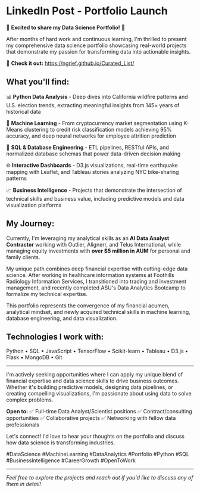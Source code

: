 # LinkedIn Post - Portfolio Launch

🚀 **Excited to share my Data Science Portfolio!** 🚀

After months of hard work and continuous learning, I'm thrilled to present my comprehensive data science portfolio showcasing real-world projects that demonstrate my passion for transforming data into actionable insights.

🔗 **Check it out:** https://ngrief.github.io/Curated_List/

## What you'll find:

📊 **Python Data Analysis** - Deep dives into California wildfire patterns and U.S. election trends, extracting meaningful insights from 145+ years of historical data

🤖 **Machine Learning** - From cryptocurrency market segmentation using K-Means clustering to credit risk classification models achieving 95% accuracy, and deep neural networks for employee attrition prediction

💾 **SQL & Database Engineering** - ETL pipelines, RESTful APIs, and normalized database schemas that power data-driven decision making

🌐 **Interactive Dashboards** - D3.js visualizations, real-time earthquake mapping with Leaflet, and Tableau stories analyzing NYC bike-sharing patterns

📈 **Business Intelligence** - Projects that demonstrate the intersection of technical skills and business value, including predictive models and data visualization platforms

## My Journey:

Currently, I'm leveraging my analytical skills as an **AI Data Analyst Contractor** working with Outlier, Alignerr, and Telus International, while managing equity investments with **over $5 million in AUM** for personal and family clients.

My unique path combines deep financial expertise with cutting-edge data science. After working in healthcare information systems at Foothills Radiology Information Services, I transitioned into trading and investment management, and recently completed ASU's Data Analytics Bootcamp to formalize my technical expertise.

This portfolio represents the convergence of my financial acumen, analytical mindset, and newly acquired technical skills in machine learning, database engineering, and data visualization.

## Technologies I work with:
Python • SQL • JavaScript • TensorFlow • Scikit-learn • Tableau • D3.js • Flask • MongoDB • Git

---

I'm actively seeking opportunities where I can apply my unique blend of financial expertise and data science skills to drive business outcomes. Whether it's building predictive models, designing data pipelines, or creating compelling visualizations, I'm passionate about using data to solve complex problems.

**Open to:**
✅ Full-time Data Analyst/Scientist positions
✅ Contract/consulting opportunities
✅ Collaborative projects
✅ Networking with fellow data professionals

Let's connect! I'd love to hear your thoughts on the portfolio and discuss how data science is transforming industries.

#DataScience #MachineLearning #DataAnalytics #Portfolio #Python #SQL #BusinessIntelligence #CareerGrowth #OpenToWork

---

*Feel free to explore the projects and reach out if you'd like to discuss any of them in detail!*
